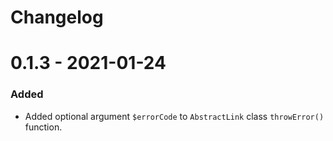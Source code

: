 # Changelog

# 0.1.3 - 2021-01-24

### Added
- Added optional argument `$errorCode` to `AbstractLink` class `throwError()` function.